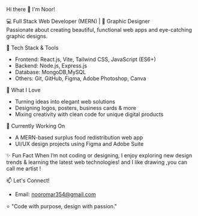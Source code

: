  Hi there 👋 I'm Noor!

💻 Full Stack Web Developer (MERN) | 🎨 Graphic Designer  
Passionate about creating beautiful, functional web apps and eye-catching graphic designs.

🚀 Tech Stack & Tools
- Frontend: React.js, Vite, Tailwind CSS, JavaScript (ES6+)
- Backend: Node.js, Express.js
- Database: MongoDB,MySQL
- Others: Git, GitHub, Figma, Adobe Photoshop, Canva

🎨 What I Love
- Turning ideas into elegant web solutions
- Designing logos, posters, business cards & more
- Mixing creativity with clean code for unique digital products

📌 Currently Working On
- A MERN-based surplus food redistribution web app
- UI/UX design projects using Figma and Adobe Suite

✨ Fun Fact
When I’m not coding or designing, I enjoy exploring new design trends & learning the latest web technologies!
and I like drawing ,you can call me artist !

📫 Let's Connect!
- Email: nooromar354@gmail.com

⭐️ "Code with purpose, design with passion."
